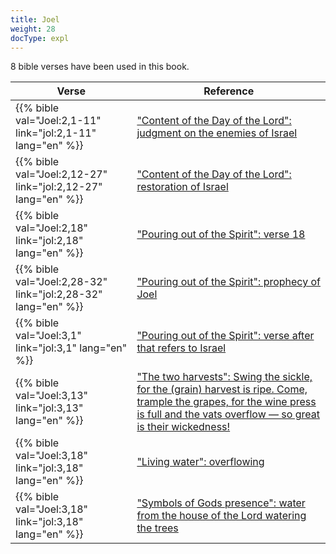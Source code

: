 ```yaml
---
title: Joel
weight: 28
docType: expl
---
```


8 bible verses have been used in this book.

| Verse | Reference |
|-------|-----------|
| {{% bible val="Joel:2,1-11" link="jol:2,1-11" lang="en" %}} | ["Content of the Day of the Lord": judgment on the enemies of Israel](/expl/background/israel/the-day-of-the-lord#1d83) |
| {{% bible val="Joel:2,12-27" link="jol:2,12-27" lang="en" %}} | ["Content of the Day of the Lord": restoration of Israel](/expl/background/israel/the-day-of-the-lord#1d83) |
| {{% bible val="Joel:2,18" link="jol:2,18" lang="en" %}} | ["Pouring out of the Spirit": verse 18](/expl/background/israel/the-church-is-part-of-israel#a1c3) |
| {{% bible val="Joel:2,28-32" link="jol:2,28-32" lang="en" %}} | ["Pouring out of the Spirit": prophecy of Joel](/expl/background/israel/the-church-is-part-of-israel#a1c3) |
| {{% bible val="Joel:3,1" link="jol:3,1" lang="en" %}} | ["Pouring out of the Spirit": verse after that refers to Israel](/expl/background/israel/the-church-is-part-of-israel#a1c3) |
| {{% bible val="Joel:3,13" link="jol:3,13" lang="en" %}} | ["The two harvests": Swing the sickle, for the (grain) harvest is ripe. Come, trample the grapes, for the wine press is full and the vats overflow — so great is their wickedness!](/expl/content/harvest/gods-army-and-the-seven-angels#833c) |
| {{% bible val="Joel:3,18" link="jol:3,18" lang="en" %}} | ["Living water": overflowing](/expl/content/paradise/the-new-jerusalem#bac3) |
| {{% bible val="Joel:3,18" link="jol:3,18" lang="en" %}} | ["Symbols of Gods presence": water from the house of the Lord watering the trees](/expl/content/paradise/the-new-jerusalem#38e5) |
